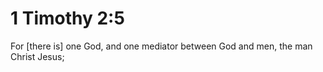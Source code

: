 # 1 Timothy 2:5

For [there is] one God, and one mediator between God and men, the man Christ Jesus;